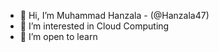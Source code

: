 - 👋 Hi, I’m Muhammad Hanzala - (@Hanzala47) 
- 👀 I’m interested in Cloud Computing
- 🌱 I’m open to learn


<!---
Hanzala47/Hanzala47 is a ✨ special ✨ repository because its `README.md` (this file) appears on your GitHub profile.
You can click the Preview link to take a look at your changes.
--->
